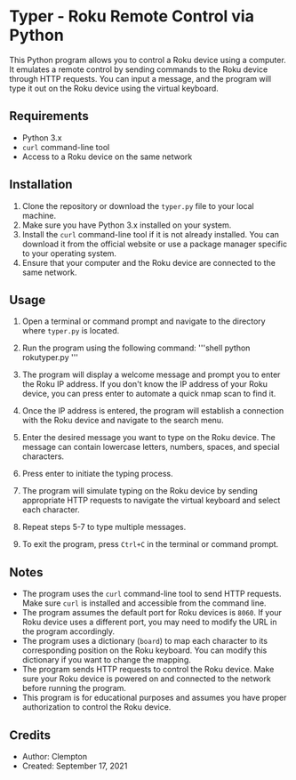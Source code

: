 # Typer - Roku Remote Control via Python

This Python program allows you to control a Roku device using a computer. It emulates a remote control by sending commands to the Roku device through HTTP requests. You can input a message, and the program will type it out on the Roku device using the virtual keyboard.

## Requirements

- Python 3.x
- `curl` command-line tool
- Access to a Roku device on the same network

## Installation

1. Clone the repository or download the `typer.py` file to your local machine.
2. Make sure you have Python 3.x installed on your system.
3. Install the `curl` command-line tool if it is not already installed. You can download it from the official website or use a package manager specific to your operating system.
4. Ensure that your computer and the Roku device are connected to the same network.

## Usage

1. Open a terminal or command prompt and navigate to the directory where `typer.py` is located.
2. Run the program using the following command:
'''shell
python rokutyper.py
'''

3. The program will display a welcome message and prompt you to enter the Roku IP address. If you don't know the IP address of your Roku device, you can press enter to automate a quick nmap scan to find it.
4. Once the IP address is entered, the program will establish a connection with the Roku device and navigate to the search menu.
5. Enter the desired message you want to type on the Roku device. The message can contain lowercase letters, numbers, spaces, and special characters.
6. Press enter to initiate the typing process.
7. The program will simulate typing on the Roku device by sending appropriate HTTP requests to navigate the virtual keyboard and select each character.
8. Repeat steps 5-7 to type multiple messages.
9. To exit the program, press `Ctrl+C` in the terminal or command prompt.

## Notes

- The program uses the `curl` command-line tool to send HTTP requests. Make sure `curl` is installed and accessible from the command line.
- The program assumes the default port for Roku devices is `8060`. If your Roku device uses a different port, you may need to modify the URL in the program accordingly.
- The program uses a dictionary (`board`) to map each character to its corresponding position on the Roku keyboard. You can modify this dictionary if you want to change the mapping.
- The program sends HTTP requests to control the Roku device. Make sure your Roku device is powered on and connected to the network before running the program.
- This program is for educational purposes and assumes you have proper authorization to control the Roku device.

## Credits

- Author: Clempton
- Created: September 17, 2021
